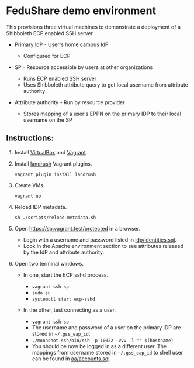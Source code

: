 # FeduShare demo environment

This provisions three virtual machines to demonstrate a deployment of a Shibboleth ECP enabled SSH server.

* Primary IdP - User's home campus IdP
    * Configured for ECP

* SP - Resource accessible by users at other organizations
    * Runs ECP enabled SSH server
    * Uses Shibboleth attribute query to get local username from attribute authority

* Attribute authority - Run by resource provider
    * Stores mapping of a user's EPPN on the primary IDP to their local username on the SP

## Instructions:

1. Install [VirtualBox](https://www.virtualbox.org/) and [Vagrant](https://www.vagrantup.com/).

2. Install [landrush](https://github.com/phinze/landrush) Vagrant plugins.
    ```Shell
    vagrant plugin install landrush
    ```

3. Create VMs.
    ```Shell
    vagrant up
    ```

4. Reload IDP metadata.
    ```Shell
    sh ./scripts/reload-metadata.sh
    ```

5. Open https://sp.vagrant.test/protected in a browser.
    * Login with a username and password listed in [idp/identities.sql](/idp/identities.sql).
    * Look in the Apache environment section to see attributes released by the IdP and attribute authority.

6. Open two terminal windows.
    * In one, start the ECP sshd process.
        * `vagrant ssh sp`
        * `sudo su`
        * `systemctl start ecp-sshd`

    * In the other, test connecting as a user.
        * `vagrant ssh sp`
        * The username and password of a user on the primary IDP are stored in `~/.gss_eap_id`.
        * `./moonshot-ssh/bin/ssh -p 10022 -vvv -l "" $(hostname)`
        * You should be now be logged in as a different user. The mappings from username stored in `~/.gss_eap_id` to
          shell user can be found in [aa/accounts.sql](/aa/accounts.sql).
